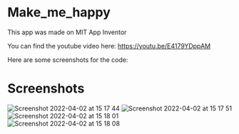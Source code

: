 # Make_me_happy

This app was made on MIT App Inventor

You can find the youtube video here: https://youtu.be/E4179YDppAM

Here are some screenshots for the code: 

# Screenshots

![Screenshot 2022-04-02 at 15 17 44](https://user-images.githubusercontent.com/79054391/161387371-876ed575-673f-41d9-a3d3-802dceb58995.png)
![Screenshot 2022-04-02 at 15 17 51](https://user-images.githubusercontent.com/79054391/161387372-a5bfdcc9-c45e-41f7-ab8c-4ab0cccf3751.png)
![Screenshot 2022-04-02 at 15 18 01](https://user-images.githubusercontent.com/79054391/161387375-74adfff7-56f3-4bff-b96c-8b62f8fd5c60.png)
![Screenshot 2022-04-02 at 15 18 08](https://user-images.githubusercontent.com/79054391/161387379-8ade0286-1af9-4b75-9d8c-7898b80eccf3.png)
